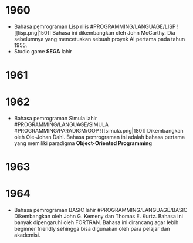 # 1960
- Bahasa pemrograman Lisp rilis #PROGRAMMING/LANGUAGE/LISP
	![[lisp.png|150]]
	Bahasa ini dikembangkan oleh John McCarthy. Dia sebelumnya yang mencetuskan sebuah proyek AI pertama pada tahun 1955.
- Studio game **SEGA** lahir
# 1961
# 1962
- Bahasa pemrograman Simula lahir #PROGRAMMING/LANGUAGE/SIMULA #PROGRAMMING/PARADIGM/OOP
	![[simula.png|180]]
	Dikembangkan oleh Ole-Johan Dahl. Bahasa pemrograman ini adalah bahasa pertama yang memiliki paradigma **Object-Oriented Programming**
# 1963
# 1964
- Bahasa pemrograman BASIC lahir #PROGRAMMING/LANGUAGE/BASIC
	Dikembangkan oleh John G. Kemeny dan Thomas E. Kurtz. Bahasa ini banyak dipengaruhi oleh FORTRAN. Bahasa ini dirancang agar lebih beginner friendly sehingga bisa digunakan oleh para pelajar dan akademisi.
